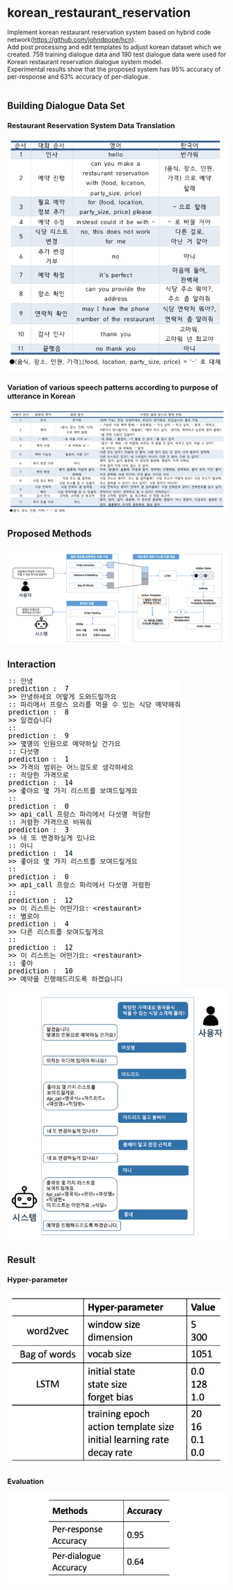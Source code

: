 # korean_restaurant_reservation
Implement korean restaurant reservation system based on hybrid code network(https://github.com/johndpope/hcn).
<br>Add post processing and edit templates to adjust korean dataset which we created. 759 training dialogue data and 190 test dialogue data were used for Korean restaurant reservation dialogue system model. <br>Experimental results show that the proposed system has 95% accuracy of per-response and 63% accuracy of per-dialogue.
<br><br>
## Building Dialogue Data Set
### Restaurant Reservation System Data Translation
![](./img/data_table_1.png)
### Variation of various speech patterns according to purpose of utterance in Korean
![](./img/data_table_2.png)

## Proposed Methods
![](./img/proposed_methods.png)

## Interaction
![](./img/example.png)
![](./img/interact_2.png)

## Result
### Hyper-parameter
![](./img/hyper.png)

### Evaluation
![](./img/eval.png)
